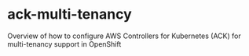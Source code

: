 # ack-multi-tenancy
Overview of how to configure AWS Controllers for Kubernetes (ACK) for multi-tenancy support in OpenShift
